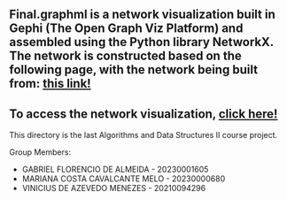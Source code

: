 ## Final.graphml is a network visualization built in Gephi (The Open Graph Viz Platform) and assembled using the Python library NetworkX. The network is constructed based on the following page, with the network being built from: [this link!](https://pt.wikipedia.org/wiki/Gram%C3%A1tica_de_atributos)

## To access the network visualization, [click here!]([https://link-url-here.org](https://ouestware.gitlab.io/retina/beta/#/graph/?url=https%3A%2F%2Fraw.githubusercontent.com%2FViniciusAzevedoM%2FData-Structures%2Fmain%2FFinalProject%2Ffinal.graphml&r=d&sa[]=con&sa[]=p&sa[]=com&sa[]=s&sa[]=r&ca[]=g%20de-s&ca[]=g%20ds-s&ca[]=g-s&ca[]=g%20de%20-s&ca[]=g%20ds%20-s&ca[]=g%20p-s&ca[]=e-s&ca[]=cl-s&ca[]=h-s&ca[]=b-s&ca[]=m-s&ca[]=i-s)https://ouestware.gitlab.io/retina/beta/#/graph/?url=https%3A%2F%2Fraw.githubusercontent.com%2FViniciusAzevedoM%2FData-Structures%2Fmain%2FFinalProject%2Ffinal.graphml&r=d&sa[]=con&sa[]=p&sa[]=com&sa[]=s&sa[]=r&ca[]=g%20de-s&ca[]=g%20ds-s&ca[]=g-s&ca[]=g%20de%20-s&ca[]=g%20ds%20-s&ca[]=g%20p-s&ca[]=e-s&ca[]=cl-s&ca[]=h-s&ca[]=b-s&ca[]=m-s&ca[]=i-s)

This directory is the last Algorithms and Data Structures II course project.

Group Members: 
 - GABRIEL FLORENCIO DE ALMEIDA - 20230001605
 - MARIANA COSTA CAVALCANTE MELO - 20230000680
 - VINICIUS DE AZEVEDO MENEZES - 20210094296
